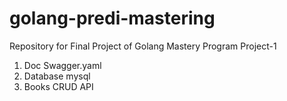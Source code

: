 # golang-predi-mastering
Repository for Final Project of Golang Mastery Program
Project-1
1. Doc Swagger.yaml
2. Database mysql
3. Books CRUD API
